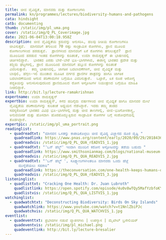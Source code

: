 ```yaml
---
title: ಜೀವ ವೈವಿಧ್ಯತೆ, ಮಾನವರು ಮತ್ತು ರೋಗಾಣುಗಳು
permalink: kn/programmes/lectures/biodiversity-humans-and-pathogens
cata: hindsight
catb: documenting
thumb: /static/img/pl_uma.png
cover: /static/img/Q_PL_Coverimage.jpg
date: 2021-06-04T13:00:18.958Z
description: ಜೀವ ವೈವಿಧ್ಯತೆಯ ಕ್ರಮವನ್ನು ಅನುಸರಿಸಿ, ಹಲವು ರೀತಿಯ ರೋಗಾಣುಗಳೂ
  ಜೀವಿಸುತ್ತವೆ.  ಮಾನವರಿಗೆ ತಗುಲುವ 70 ರಷ್ಟು ಸಾಂಕ್ರಾಮಿಕ ರೋಗಗಳು, ಪ್ರಾಣಿ ಮೂಲದ
  ರೋಗಾಣುಗಳಿಂದ ಹರಡುತ್ತವೆ.  ಪ್ರಾಣಿಗಳಿಂದ ಮಾನವರಿಗೆ ಏಕೆ ರೋಗಗಳು ತಗುಲುತ್ತವೆ?  ಪ್ರಾಣಿ
  ಮೂಲದಿಂದ ಹರಡುವ ಇಂತಹ ರೋಗಗಳನ್ನು ಕುರಿತಂತೆ, ಉಮಾ ರಾಮಕೃಷ್ಣನ್ ಈ ಭಾಷಣದಲ್ಲಿ
  ಚರ್ಚಿಸಲಿದ್ದಾರೆ.  ಭಾರತದ ಎರಡು ಬೇರೆ-ಬೇರೆ ಭೂ-ಭಾಗಗಳಾದ, ಈಶಾನ್ಯ ಭಾರತದ ಪ್ರದೇಶ ಮತ್ತು
  ಪಶ್ಚಿಮ ಘಟ್ಟಗಳಲ್ಲಿ, ಪ್ರಾಣಿ ಮೂಲದಿಂದ ಮಾನವರಿಗೆ ಹಬ್ಬುವ ರೋಗಗಳನ್ನು ಕುರಿತಂತೆ
  ವಿವರಿಸುತ್ತಾರೆ.  ತಮ್ಮ ಭಾಷಣದಲ್ಲಿ, ಜಾಗತಿಕ ಬದಲಾವಣೆಗಳಿಗೆ, ಜೀವ ವೈವಿಧ್ಯತೆ ಮತ್ತು
  ಬಾವುಲಿ, ಹೆಗ್ಗಣ-ಇಲಿ ಮುಂತಾದ ಮೂಷಿಕ ವರ್ಗದ ಪ್ರಾಣಿಗಳ ಪಾತ್ರವನ್ನು ಹಾಗೂ ಜಾಗತಿಕ
  ಬದಲಾವಣೆಯಿಂದ ಆಗುವ ಪರಿಣಾಮಗಳ ಬಗ್ಗೆಯೂ ವಿವರಿಸುತ್ತಾರೆ.  ಒಟ್ಟಾರೆ, ಏಕ ರೂಪ ಆರೋಗ್ಯ
  ಪದ್ಧತಿಯನ್ನು ಅನುಸರಿಸುವುದರಿಂದ ಪ್ರಾಣಿಮೂಲದ ರೋಗ ಆಸ್ಫೋಟಗಳ ನಿಯಂತ್ರಣದ ಬಗ್ಗೆಯೂ ಮಾಹಿತಿ
  ನೀಡಲಿದ್ದಾರೆ.
link: http://bit.ly/lecture-ramakrishnan
expertname: ಉಮಾ ರಾಮಕೃಷ್ಣನ್
expertbio: ಉಮಾ ರಾಮಕೃಷ್ಣನ್, ಕಳೆದ ಹದಿನೈದು ವರ್ಷಗಳಿಂದ ಜೀವ ವೈವಿಧ್ಯತೆ ಹಾಗೂ ಮಾನವರ ಮೇಲೆ
  ವೈವಿಧ್ಯತೆಯ ಪರಿಣಾಮಗಳನ್ನು ಕುರಿತಂತೆ ಅಧ್ಯಯನ ನೆಡೆಸಿದ್ದಾರೆ. ಇವರು ತಮ್ಮ ತಂಡದ
  ಸದಸ್ಯರೊಂದಿಗೆ ಭಾರತದ ವಿವಿಧ ಭೂ-ಭಾಗಗಳಲ್ಲಿ ಮತ್ತು ಜೀವ ತಾಣಗಳಲ್ಲಿ, ಜೀವ-ಭೂಗೋಳಶಾಸ್ತ್ರ,
  ಅನುವಂಶಿಕತೆ ಮತ್ತು ಹೊಸದಾಗಿ ಹೊರಹೊಮ್ಮುತ್ತಿರುವ ಸಾಂಕ್ರಾಮಿಕ ರೋಗಗಳ ಬಗ್ಗೆ ಸಂಶೋಧನೆಯಲ್ಲಿ
  ತೊಡಗಿದ್ದಾರೆ.
expertpic: /static/img/pl_uma_portrait.png
readinglist:
  - quadreadtxt: "ಮಾನವನ ಒಳಿತನ್ನು ಕಾಪಾಡಿಕೊಳ್ಳಲು ಜೀವ ವೈವಿದ್ಯ ವಿಜ್ಞಾನದ ದೂರ ದೃಷ್ಟಿ "
    quadreadlink: https://www.pnas.org/content/early/2020/09/29/2018436117?versioned=true
    quadreadvis: /static/img/Q_PL_QUA_rEADVIS_1.jpg
  - quadreadtxt: "'ಒನ್‌ ಹೆಲ್ಥ್‌' ಇಂದಾಗಿ ಮುಂದಿನ ಕರೋನ ಆಸ್ಫೋಟವನ್ನು ತಡೆಯ ಬಹುದು "
    quadreadlink: https://www.smithsonianmag.com/blogs/national-museum-of-natural-history/2020/02/14/one-health-could-prevent-next-coronavirus-outbreak/
    quadreadvis: /static/img/Q_PL_QUA_READVIS_2.jpg
  - quadreadtxt: "'ಒನ್‌ ಹೆಲ್ಥ್‌ ', ಸೂಕ್ಷ್ಮಾಣುಗಳಿಗಿಂತಲೂ ಮಾನವರು ಒಂದು ಹೆಜ್ಜೆ
      ಮುನ್ನೆಡೆಯಲು ಸಹಕಾರಿ"
    quadreadlink: https://theconversation.com/one-health-keeps-humans-one-step-ahead-of-the-microbes-106984
    quadreadvis: /static/img/Q_PL_QUA_rEADVIS_3.jpg
listeninglist:
  - quadlisttxt: "Cracking One Health: Dr. Juan Lubroth"
    quadlistlink: https://open.spotify.com/episode/4u0v8wTQy5MafYzbfoKYi4
    quadlistvis: /static/img/Q_PL_QUA_LISTVIS_1.jpg
watchinglist:
  - quadwatchtxt: "Deconstructing Biodiversity: Birds On Sky Islands"
    quadwatchlink: https://www.youtube.com/watch?v=t1NnlZbiPJc
    quadwatchvis: /static/img/Q_PL_QUA_WATCHVIS_1.jpg
eventlist:
  - quadeventtxt: ಪ್ರಭೇದಗಳ ನಡುವೆ ವ್ಯಾಪನಗಳು | ಉಪನ್ಯಾಸ | ಮೈಖೇಲ್‌ ಬ್ರಸೇಲಿಯರ್‌
    quadeventvis: /static/img/pl_michael.png
    quadeventlink: http://bit.ly/lecture-bresalier
---
```

